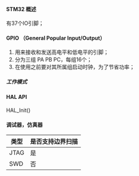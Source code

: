 #### STM32 概述
有37个IO引脚；

#### GPIO （General Popular Input/Output）
1. 用来接收和发送高电平和低电平的引脚；
2. 分为三组 PA PB PC，每组16个；
3. 在使用之前要对其所属组启动时钟，为了节省功率；

##### 工作模式



#### HAL API
HAL_Init()





#### 调试器，仿真器

| 类型 | 是否支持边界扫描 |
| ---- | ---------------- |
| JTAG |是|
| SWD     |否                  |

